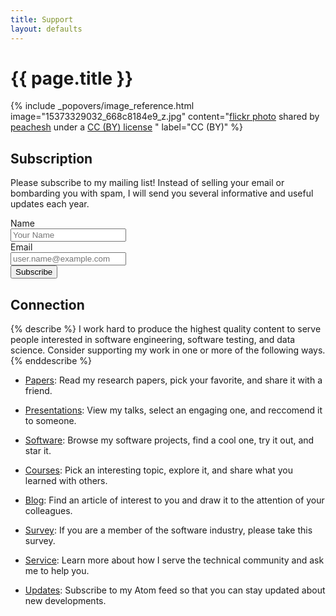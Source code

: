 ```yaml
---
title: Support
layout: defaults
---
```


# {{ page.title }}

<!-- Include header image -->
{% include _popovers/image_reference.html image="15373329032_668c8184e9_z.jpg" content="<a title='Light bulbs' href='https://flickr.com/photos/126725739@N05/15373329032'>flickr photo</a> shared by <a href='https://flickr.com/people/126725739@N05'>peachesh</a> under a <a href='https://creativecommons.org/licenses/by/2.0/'>CC (BY) license</a> </small>" label="CC (BY)" %}

## Subscription

Please subscribe to my mailing list! Instead of selling your email or bombarding you with spam, I will send you several
informative and useful updates each year. <br>

  <!-- <div class="form-group has-feedback"> -->
  <!--   <label for="name">Name</label> -->
  <!--   <div class="row"> -->
  <!--     <div class="col-sm-6"> -->
  <!--       <input type="text" class="form-control" name="name" id="name" placeholder="Your name" data-required-error="Please fill out this field" required/> -->
  <!--     </div> -->
  <!--     <div class="col-sm-6"> -->
  <!--       <div class="help-block with-errors">&nbsp;</div> -->
  <!--     </div> -->
  <!--   </div> -->
  <!-- </div> -->


<form method="POST" action="https://getsimpleform.com/messages?form_api_token=036ec14e0a86e2bf39ae488655d68c50" class="form-inline" data-toggle="validator" data-feedback='{"success": "fa-check", "error": "fa-times"}' role="form">
  <!-- Create the input field for the name -->
    <div class="form-group has-feedback">
      <label for="name" class="col">Name</label>
      <div class="row">
        <div class="col-sm-10">
          <input type="text" class="form-control col" name="name" id="name" placeholder="Your Name" required/>
        </div>
        <div class="col-sm-2">
          <span class="fa form-control-feedback col" aria-hidden="true"></span>
        </div>
    </div>
  </div>
  <!-- Create the input field for the email address -->
  <div class="form-group has-feedback">
    <label for="reply_to" class="col">Email</label>
    <div class="row">
      <div class="col-sm-10">
        <input type="email" class="form-control col" name="reply_to" id="reply_to" placeholder="user.name@example.com" required/>
      </div>
      <div class="col-sm-2">
        <span class="fa form-control-feedback col" aria-hidden="true"></span>
      </div>
    </div>
  </div>
  <input type="hidden" name="redirect_to" value="http://www.cs.allegheny.edu/sites/gkapfham/emailthanks/"/>
  <input type="hidden" name="_subject" value="Updates from Gregory M. Kapfhammer"/>
  <input type="hidden" name="_format" value="plain"/>
    <!-- Create the button -->
    <div class="form-group row">
      <div class="col">
      <button type="submit" class="btn btn-info">Subscribe</button>
      </div>
    </div>
</form>

## Connection

{% describe %}
I work hard to produce the highest quality content to serve people interested in software engineering, software testing,
and data science. Consider supporting my work in one or more of the following ways.
{% enddescribe %}

<ul class="fa-ul">

<li><i class="fa-li fa fa-lightbulb-o fa-lg"></i><a class="major" href="{{site.baseurl}}research/papers/">Papers</a>:
Read my research papers, pick your favorite, and share it with a friend.</li> <p>

<li><i class="fa-li fa fa-lightbulb-o fa-lg"></i><a class="major" href="{{site.baseurl}}research/presentations/">Presentations</a>:
View my talks, select an engaging one, and reccomend it to someone.</li> <p>

<li><i class="fa-li fa fa-lightbulb-o fa-lg"></i><a class="major" href="{{site.baseurl}}software/">Software</a>:
Browse my software projects, find a cool one, try it out, and star it.</li.> <p>

<li><i class="fa-li fa fa-lightbulb-o fa-lg"></i><a class="major" href="{{site.baseurl}}teaching/">Courses</a>:
Pick an interesting topic, explore it, and share what you learned with others.</li> <p>

<li><i class="fa-li fa fa-lightbulb-o fa-lg"></i><a class="major" href="{{site.baseurl}}blog/">Blog</a>:
Find an article of interest to you and draw it to the attention of your colleagues.</li> <p>

<li><i class="fa-li fa fa-lightbulb-o fa-lg"></i><a class="major" href="{{site.baseurl}}seed/">Survey</a>:
If you are a member of the software industry, please take this survey.</li> <p>

<li><i class="fa-li fa fa-lightbulb-o fa-lg"></i><a class="major" href="{{site.baseurl}}service/">Service</a>:
Learn more about how I serve the technical community and ask me to help you.</li> <p>

<li><i class="fa-li fa fa-lightbulb-o fa-lg"></i><a class="major" href="{{site.baseurl}}feed/">Updates</a>:
Subscribe to my Atom feed so that you can stay updated about new developments.</li> <p>

</ul>
